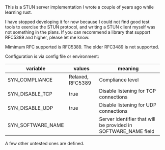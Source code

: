 
This is a STUN server implementation I wrote a couple of years ago while learning rust.

I have stopped developing it for now because I could not find good test tools to exercise the STUN protocol, and writing a STUN client myself was not something in the plans. If you can recommend a library that support RFC5389 and higher, please let me know.

Mimimum RFC supported is RFC5389. The older RFC3489 is not supported.

Configuration is via config file or environment:

| variable | values | meaning |
| ----------------- | ------ | ------- |
| SYN_COMPLIANCE    |  Relaxed, RFC5389 | Compliance level |
| SYN_DISABLE_TCP   | true | Disable listening for TCP connections |
| SYN_DISABLE_UDP   | true | Disable listening for UDP connections |
| SYN_SOFTWARE_NAME | <string> | Server identifier that will be provided in SOFTWARE_NAME field |

A few other untested ones are defined.

